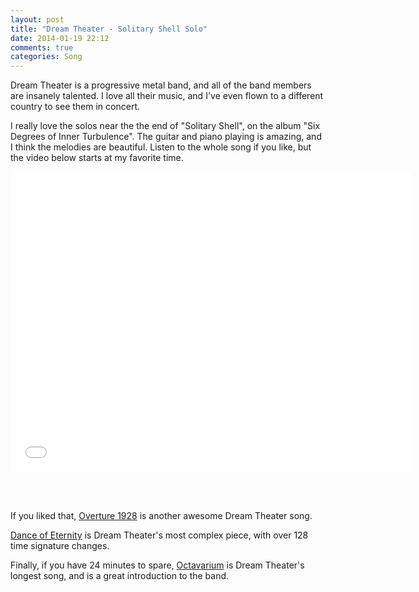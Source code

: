 ```yaml
---
layout: post
title: "Dream Theater - Solitary Shell Solo"
date: 2014-01-19 22:12
comments: true
categories: Song
---
```


Dream Theater is a progressive metal band, and all of the band members are insanely talented. I love all their music, and I've even flown to a different country to see them in concert.

I really love the solos near the the end of "Solitary Shell", on the album "Six Degrees of Inner Turbulence". The guitar and piano playing is amazing, and I think the melodies are beautiful. Listen to the whole song if you like, but the video below starts at my favorite time.

<div class="video-container">
  <iframe width="640" height="480" src="//www.youtube.com/embed/sTHfGtaZb08?start=265" frameborder="0" allowfullscreen></iframe>
</div>

<br/><br/>

If you liked that, [Overture 1928](http://www.youtube.com/watch?v=hNKjuC2kSPs) is another awesome Dream Theater song.

[Dance of Eternity](http://www.youtube.com/watch?v=ZhedP71N9gQ) is Dream Theater's most complex piece, with over 128 time signature changes.

Finally, if you have 24 minutes to spare, [Octavarium](http://www.youtube.com/watch?v=ZVMIk3xYaYo) is Dream Theater's longest song, and is a great introduction to the band.
